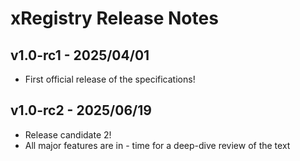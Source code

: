 # xRegistry Release Notes

<!-- no verify-specs -->

## v1.0-rc1 - 2025/04/01
- First official release of the specifications!

## v1.0-rc2 - 2025/06/19
- Release candidate 2!
- All major features are in - time for a deep-dive review of the text
